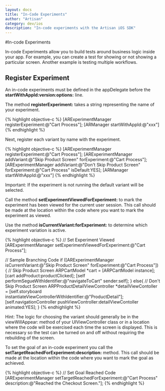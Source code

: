 ```yaml
---
layout: docs
title: "In-Code Experiments"
author: "Artisan"
category: dev/ios
description: "In-code experiments with the Artisan iOS SDK"
---
```

#In-code Experiments

In-code Experiments allow you to build tests around business logic inside your app.  For example, you can create a test for showing or not showing a particular screen.  Another example is testing multiple workflows.

## Register Experiment

An in-code experiments must be defined in the appDelegate before the **startWithAppId:version:options:** line.

The method **registerExperiment:** takes a string representing the name of your experiment.

{% highlight objective-c %}
[ARExperimentManager registerExperiment:@"Cart Process"];
[ARManager startWithAppId:@"xxx"]
{% endhighlight %}

Next, register each variant by name with the experiment.

{% highlight objective-c %}
[ARExperimentManager registerExperiment:@"Cart Process"];
[ARExperimentManager addVariant:@"Skip Product Screen" forExperiment:@"Cart Process"];
[ARExperimentManager addVariant:@"Don't Skip Product Screen" forExperiment:@"Cart Process" isDefault:YES];
[ARManager startWithAppId:@"xxx"]
{% endhighlight %}

<div class="note note-important">
  <p>Important: If the experiment is not running the default variant will be selected.</p>
</div>

Call the method **setExperimentViewedForExperiment:** to mark the experiment has been viewed for the current user session.  This call should be made at the location within the code where you want to mark the experiment as viewed.

Use the method **isCurrentVariant:forExperiment:** to determine which experiment variation is active.

{% highlight objective-c %}
// Set Experiment Viewed
[ARExperimentManager setExperimentViewedForExperiment:@"Cart Process"];

// Sample Branching Code
if ([ARExperimentManager isCurrentVariant:@"Skip Product Screen" forExperiment:@"Cart Process"]) {
  // Skip Product Screen
  ARPCartModel *cart = [ARPCartModel instance];
  [cart addProduct:productClicked];
  [self performSegueWithIdentifier:@"navigateToCart" sender:self];
}
else{
  // Don't Skip Product Screen
  ARPProductDetailViewController *detailViewContoller = [self.storyboard instantiateViewControllerWithIdentifier:@"ProductDetail"];
  [self.navigationController pushViewController:detailViewContoller animated:YES];
}
{% endhighlight %}

<div class="note note-hint">
  <p>Hint: The logic for choosing the variant should generally be in the viewWillAppear: method of your UIViewController class or in a location where the code will be exercised each time the screen is displayed.  This is necessary so the test can be turned on and off without requiring the rebuilding of the screen.</p>
</div>

To set the goal of an in-code experiment you call the **setTargetReachedForExperiment:description:** method.  This call should be made at the location within the code where you want to mark the goal as achieved.

{% highlight objective-c %}
// Set Goal Reached Code
[ARExperimentManager setTargetReachedForExperiment:@"Cart Process" description:@"Reached the Checkout Screen."];
{% endhighlight %}
